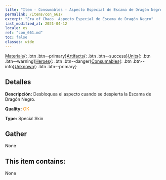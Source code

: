 ```yaml
---
title: "Item - Consumables - Aspecto Especial de Escama de Dragón Negro"
permalink: /Items/con_661/
excerpt: "Era of Chaos  Aspecto Especial de Escama de Dragón Negro"
last_modified_at: 2021-04-12
locale: es
ref: "con_661.md"
toc: false
classes: wide
---
```

 [Materials](/es/Items/){: .btn .btn--primary}[Artifacts](/es/Items/Artifacts/){: .btn .btn--success}[Units](/es/Items/Units/){: .btn .btn--warning}[Heroes](/es/Items/Heroes/){: .btn .btn--danger}[Consumables](/es/Items/Consumables/){: .btn .btn--info}[Unknown](/es/Items/Unknown/){: .btn .btn--primary}

## Detalles
 **Descripción:** Desbloquea el aspecto cuando se despierta la Escama de Dragón Negro.

 **Quality:** <span style="color: #FF8C00">OK</span>

 **Type:** Special Skin

## Gather

  None

## This item contains:

  None

